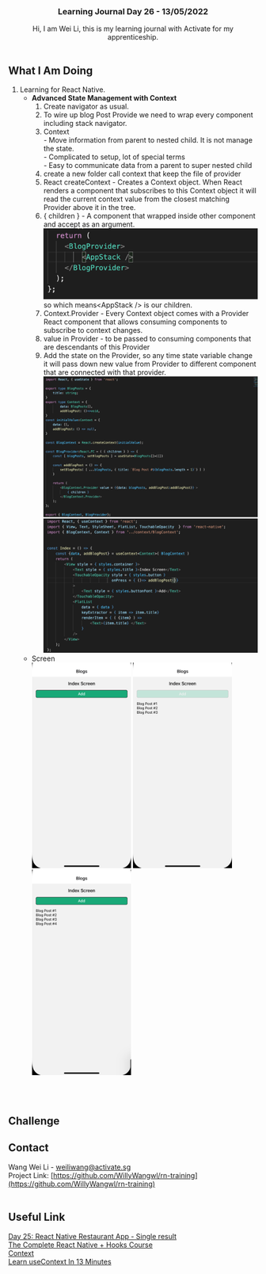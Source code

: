 <br />
<div align="center">

  <h3 align="center">Learning Journal Day 26 - 13/05/2022</h3>

  <p align="center">
    Hi, I am Wei Li, this is my learning journal with Activate for my apprenticeship. 
    <br /><br />
  </p>
</div>
<!-- What I Am Doing -->

## What I Am Doing

<oL>
  <li>    
    Learning for React Native.
    <ul>
        <li>
            <b>Advanced State Management with Context</b> <br />
             <ol>
                <li>Create navigator as usual.</li>
                <li>To wire up blog Post Provide we need to wrap every component including stack navigator.</li>
                <li>Context<br />
                    - Move information from parent to nested child. It is not manage the state.<br />
                    - Complicated to setup, lot of special terms<br />
                    - Easy to communicate data from a parent to super nested child<br />
                </li>
                <li>create a new folder call context that keep the file of provider</li>
                <li>React createContext - Creates a Context object. When React renders a component that subscribes to this Context object it will read the current context value from the closest matching Provider above it in the tree.</li>
                <li>{ children } - A component that wrapped inside other component and accept as an argument.<br />
                    <img src="../img/May/13/01.png" width="500"/><br />
                    so which means&#60;AppStack /&#62; is our children. 
                </li>
                <li>Context.Provider - Every Context object comes with a Provider React component that allows consuming components to subscribe to context changes.</li>
                <li>value in Provider - to be passed to consuming components that are descendants of this Provider</li>
                <li>Add the state on the Provider, so any time state variable change it will pass down new value from Provider to different component that are connected with that provider.  </li>
                <img src="../img/May/13/02.png" width="500"/><br />
                <img src="../img/May/13/03.png" width="500"/><br />
            </ol>
        </li>
        <li>Screen<br />
            <img src="../img/May/13/04.png" width="200"/>
            <img src="../img/May/13/05.png" width="200"/>
            <img src="../img/May/13/06.png" width="200"/>
        </li>
    </ul>
    </li>
</ol>
<br /><br />

<!-- Challenge -->

## Challenge

<!-- CONTACT -->

## Contact

Wang Wei Li - weiliwang@activate.sg<br />
Project Link: [https://github.com/WillyWangwl/rn-training](https://github.com/WillyWangwl/rn-training)
<br /><br />

<!-- Useful Link -->

## Useful Link

[Day 25: React Native Restaurant App - Single result](https://docs.google.com/document/d/1r1bZSt7AudY1e2cr7j6yAAILupXcYy-QbWT_WXlOefU/edit#heading=h.sjc7nb6il2di)<br />
[The Complete React Native + Hooks Course](https://www.udemy.com/course/the-complete-react-native-and-redux-course/learn/lecture/15707328#overview)<br />
[Context](https://reactjs.org/docs/context.html)<br />
[Learn useContext In 13 Minutes](https://www.youtube.com/watch?v=5LrDIWkK_Bc)<br />
